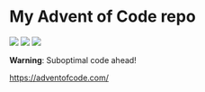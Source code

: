 # My Advent of Code repo

![](https://img.shields.io/badge/day%20📅-21-blue) ![](https://img.shields.io/badge/stars%20⭐-16-yellow) ![](https://img.shields.io/badge/days%20completed-8-red)

**Warning**: Suboptimal code ahead!

https://adventofcode.com/
